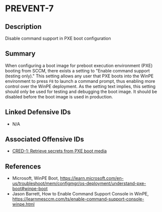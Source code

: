 # PREVENT-7

## Description
Disable command support in PXE boot configuration

## Summary
When configuring a boot image for preboot execution environment (PXE) booting from SCCM, there exists a setting to "Enable command support (testing only)." This setting allows any user that PXE boots into the WinPE environment to press `F8` to launch a command prompt, thus enabling more control over the  WinPE deployment. As the setting text implies, this setting should only be used for testing and debugging the boot image. It should be disabled before the boot image is used in production.

## Linked Defensive IDs
- N/A

## Associated Offensive IDs
- [CRED-1: Retrieve secrets from PXE boot media](../../../attack-techniques/CRED/CRED-1/cred-1_description.md)

## References
- Microsoft, WinPE Boot, https://learn.microsoft.com/en-us/troubleshoot/mem/configmgr/os-deployment/understand-pxe-boot#winpe-boot
- Jason Barrett, How to Enable Command Support Console in WinPE, https://learnmesccm.com/ts/enable-command-support-console-winpe.html
